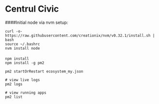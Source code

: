 # Centrul Civic

####Initial node via nvm setup:
```
curl -o- https://raw.githubusercontent.com/creationix/nvm/v0.32.1/install.sh | bash
source ~/.bashrc
nvm install node
```

####
```
npm install
npm install -g pm2

pm2 startOrRestart ecosystem_my.json

# view live logs
pm2 logs

# view running apps
pm2 list
```
